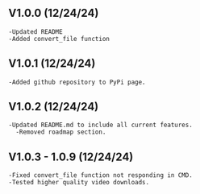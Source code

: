 ## V1.0.0 (12/24/24)
```
-Updated README
-Added convert_file function
```
## V1.0.1 (12/24/24)
```
-Added github repository to PyPi page.
```
## V1.0.2 (12/24/24)
```
-Updated README.md to include all current features.
  -Removed roadmap section.
```
## V1.0.3 - 1.0.9 (12/24/24)
```
-Fixed convert_file function not responding in CMD.
-Tested higher quality video downloads.
```
